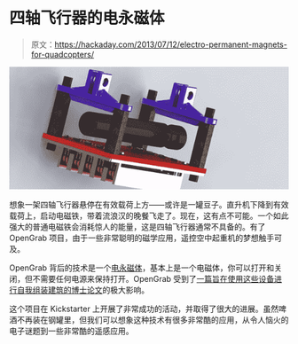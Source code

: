 # 四轴飞行器的电永磁体

> 原文：<https://hackaday.com/2013/07/12/electro-permanent-magnets-for-quadcopters/>

![electromagnet](img/74ec1bd1a179356b81d8563a87dc5f7f.png)

想象一架四轴飞行器悬停在有效载荷上方——或许是一罐豆子。直升机下降到有效载荷上，启动电磁铁，带着流浪汉的晚餐飞走了。现在，这有点不可能。一个如此强大的普通电磁铁会消耗惊人的能量，这是四轴飞行器通常不具备的。有了 OpenGrab 项目，由于一些非常聪明的磁学应用，遥控空中起重机的梦想触手可及。

OpenGrab 背后的技术是一个[电永磁体](http://en.wikipedia.org/wiki/Electro-permanent_magnet)，基本上是一个电磁体，你可以打开和关闭，但不需要任何电源来保持打开。OpenGrab 受到了[一篇旨在使用这些设备进行自我组装建筑的博士论文](http://www.hizook.com/blog/2010/12/07/electropermanent-magnets-programmable-magnets-zero-static-power-consumption-enable-s)的极大影响。

这个项目在 Kickstarter 上开展了非常成功的活动，并取得了很大的进展。虽然啤酒不再装在钢罐里，但我们可以想象这种技术有很多非常酷的应用，从令人恼火的电子谜题到一些非常酷的遥感应用。